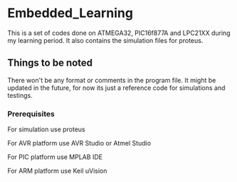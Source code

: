 




# Embedded_Learning

This is a set of codes done on ATMEGA32, PIC16f877A and LPC21XX during my learning period. It also contains the simulation files for proteus.

## Things to be noted
There won't be any format or comments in the program file. It might be updated in the future, for now its just a reference code for simulations and testings.

### Prerequisites

For simulation use proteus

For AVR platform use AVR Studio or Atmel Studio

For PIC platform use MPLAB IDE

For ARM platform use Keil uVision

